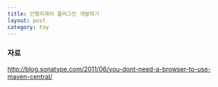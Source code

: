 ```yaml
---
title: 인텔리제이 플러그인 개발하기
layout: post
category: toy
---
```

### 자료
http://blog.sonatype.com/2011/06/you-dont-need-a-browser-to-use-maven-central/

